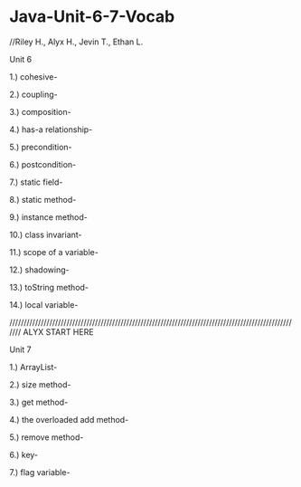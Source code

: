 # Java-Unit-6-7-Vocab
//Riley H., Alyx H., Jevin T., Ethan L. 

Unit 6

1.) cohesive-

2.) coupling-

3.) composition-

4.) has-a relationship-

5.) precondition-

6.) postcondition-

7.) static field-

8.) static method-

9.) instance method-

10.) class invariant-

11.) scope of a variable-

12.) shadowing-

13.) toString method-

14.) local variable-

///////////////////////////////////////////////////////////////////////////////////////////////////////
ALYX START HERE

Unit 7

1.) ArrayList-

2.) size method-

3.) get method-

4.) the overloaded add method-

5.) remove method-

6.) key-

7.) flag variable-
